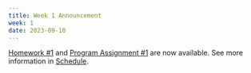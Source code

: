 ```yaml
---
title: Week 1 Announcement
week: 1
date: 2023-09-10
---
```


[Homework #1](https://basics.sjtu.edu.cn/~yangqizhe/pdf/algo2023w/homework/Algo-hw1.pdf) and [Program Assignment #1](https://leetcode.cn/problems/two-sum/) are now available. See more information in [Schedule](../schedule).
